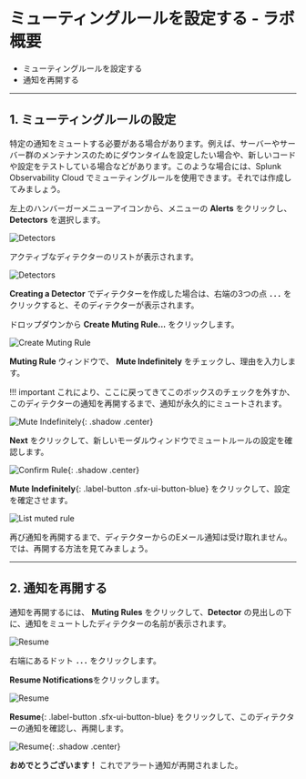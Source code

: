# ミューティングルールを設定する - ラボ概要

* ミューティングルールを設定する
* 通知を再開する
  
---

## 1. ミューティングルールの設定

特定の通知をミュートする必要がある場合があります。例えば、サーバーやサーバー群のメンテナンスのためにダウンタイムを設定したい場合や、新しいコードや設定をテストしている場合などがあります。このような場合には、Splunk Observability Cloud でミューティングルールを使用できます。それでは作成してみましょう。

左上のハンバーガーメニューアイコンから、メニューの **Alerts** をクリックし、**Detectors** を選択します。

![Detectors](../images/detectors/detectors-menu.png)

アクティブなディテクターのリストが表示されます。

![Detectors](../images/detectors/detector-list.png)

**Creating a Detector** でディテクターを作成した場合は、右端の3つの点 **`...`** をクリックすると、そのディテクターが表示されます。

ドロップダウンから **Create Muting Rule...** をクリックします。

![Create Muting Rule](../images/detectors/create-muting-rule.png)

**Muting Rule** ウィンドウで、 **Mute Indefinitely** をチェックし、理由を入力します。

!!! important
    これにより、ここに戻ってきてこのボックスのチェックを外すか、このディテクターの通知を再開するまで、通知が永久的にミュートされます。

![Mute Indefinitely](../images/detectors/mute-indefinitely.png){: .shadow .center}

**Next** をクリックして、新しいモーダルウィンドウでミュートルールの設定を確認します。

![Confirm Rule](../images/detectors/confirm-rule.png){: .shadow .center}

**Mute Indefinitely**{: .label-button .sfx-ui-button-blue} をクリックして、設定を確定させます。

![List muted rule](../images/detectors/alert-muted.png)

再び通知を再開するまで、ディテクターからのEメール通知は受け取れません。では、再開する方法を見てみましょう。

---

## 2. 通知を再開する

通知を再開するには、 **Muting Rules** をクリックして、**Detector** の見出しの下に、通知をミュートしたディテクターの名前が表示されます。

![Resume](../images/detectors/muting-rules-menu.png)

右端にあるドット **`...`** をクリックします。

**Resume Notifications**をクリックします。

![Resume](../images/detectors/muting-list.png)

**Resume**{: .label-button .sfx-ui-button-blue} をクリックして、このディテクターの通知を確認し、再開します。

![Resume](../images/detectors/resume.png){: .shadow .center}

**おめでとうございます！** これでアラート通知が再開されました。

